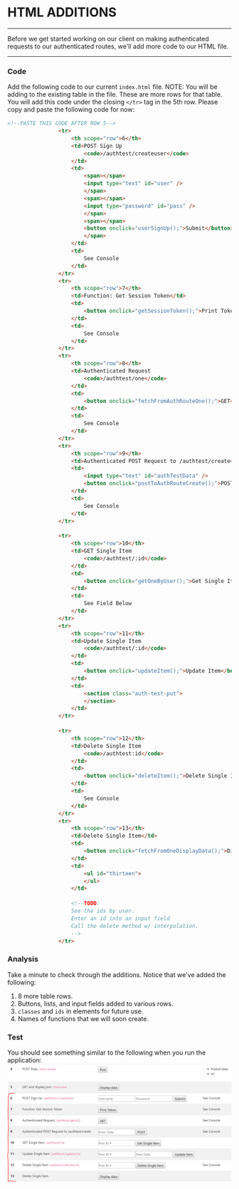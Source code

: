 # HTML ADDITIONS
---
Before we get started working on our client on making authenticated requests to our authenticated routes, we'll add more code to our HTML file. 

<hr />

### Code
Add the following code to our current `index.html` file. NOTE: You will be adding to the existing table in the file. These are more rows for that table. You will add this code under the closing `</tr>` tag in the 5th row. Please copy and paste the following code for now:

```html
<!--PASTE THIS CODE AFTER ROW 5-->
                <tr>
                    <th scope="row">6</th>
                    <td>POST Sign Up
                        <code>/authtest/createuser</code>
                    </td>
                    <td>
                        <span></span>
                        <input type="text" id="user" />
                        </span>
                        <span></span>
                        <input type="password" id="pass" />
                        </span>
                        <span></span>
                        <button onclick="userSignUp();">Submit</button>
                        </span>
                    </td>
                    <td>
                        See Console
                    </td>
                </tr>
                <tr>
                    <th scope="row">7</th>
                    <td>Function: Get Session Token</td>
                    <td>
                        <button onclick="getSessionToken();">Print Token</button>
                    </td>
                    <td>
                        See Console
                    </td>
                </tr>
                <tr>
                    <th scope="row">8</th>
                    <td>Authenticated Request
                        <code>/authtest/one</code>
                    </td>
                    <td>
                        <button onclick="fetchFromAuthRouteOne();">GET</button>
                    </td>
                    <td>
                        See Console
                    </td>
                </tr>
                <tr>
                    <th scope="row">9</th>
                    <td>Authenticated POST Request to /authtest/create</td>
                    <td>
                        <input type="text" id="authTestData" />
                        <button onclick="postToAuthRouteCreate();">POST</button>
                    </td>
                    <td>
                        See Console
                    </td>
                </tr>

                <tr>
                    <th scope="row">10</th>
                    <td>GET Single Item
                        <code>/authtest/:id</code>
                    </td>
                    <td>
                        <button onclick="getOneByUser();">Get Single Item</button>
                    </td>
                    <td>
                        See Field Below
                    </td>
                </tr>
                <tr>
                    <th scope="row">11</th>
                    <td>Update Single Item
                        <code>/authtest/:id</code>
                    </td>
                    <td>
                        <button onclick="updateItem();">Update Item</button>
                    </td>
                    <td>
                        <section class="auth-test-put">
                        </section>
                    </td>
                </tr>

                <tr>
                    <th scope="row">12</th>
                    <td>Delete Single Item
                        <code>/authtest:id</code>
                    </td>
                    <td>
                        <button onclick="deleteItem();">Delete Single Item</button>
                    </td>
                    <td>
                        See Console
                    </td>
                </tr>
                <tr>
                    <th scope="row">13</th>
                    <td>Delete Single Item</td>
                    <td>
                        <button onclick="fetchFromOneDisplayData();">Display data</button>
                    </td>
                    <td>
                        <ul id="thirteen">
                        </ul>
                    </td>

                    <!--TODO:
                    See the ids by user.
                    Enter an id into an input field
                    Call the delete method w/ interpolation.
                    -->
                </tr>

```

### Analysis
Take a minute to check through the additions. Notice that we've added the following:
1. 8 more table rows. 
2. Buttons, lists, and input fields added to various rows.
3. `classes` and `ids` in elements for future use.  
4. Names of functions that we will soon create.

### Test
You should see something similar to the following when you run the application:
![screenshot](assets/00-html.PNG)